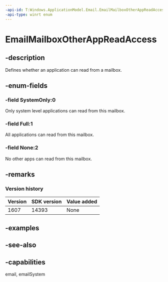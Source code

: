 ```yaml
---
-api-id: T:Windows.ApplicationModel.Email.EmailMailboxOtherAppReadAccess
-api-type: winrt enum
---
```


<!-- Enumeration syntax
public enum Windows.ApplicationModel.Email.EmailMailboxOtherAppReadAccess : int
-->

# EmailMailboxOtherAppReadAccess

## -description
Defines whether an application can read from a mailbox.

## -enum-fields
### -field SystemOnly:0
Only system level applications can read from this mailbox.

### -field Full:1
All applications can read from this mailbox.

### -field None:2
No other apps can read from this mailbox.


## -remarks

### Version history

| Version | SDK version | Value added |
| -- | -- | -- |
| 1607 | 14393 | None |

## -examples

## -see-also
## -capabilities
email, emailSystem
